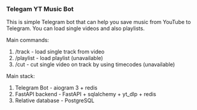 ### Telegam YT Music Bot

This is simple Telegram bot that can help you save music from YouTube to Telegram.
You can load single videos and also playlists.

Main commands:
1. /track - load single track from video
2. /playlist - load playlist (unavailable)
3. /cut - cut single video on track by using timecodes (unavailable)

Main stack:
1. Telegram Bot - aiogram 3 + redis
2. FastAPI backend - FastAPI + sqlalchemy + yt_dlp + redis
3. Relative database - PostgreSQL